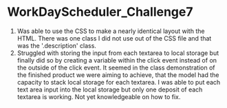 # WorkDayScheduler_Challenge7
1. Was able to use the CSS to make a nearly identical layout with the HTML. There was one class I did not use out of the CSS file and that was the '.description' class.
2. Struggled with storing the input from each textarea to local storage but finally did so by creating a variable within the click event instead of on the outside of the click event. It seemed in the class demonstration of the finished product we were aiming to achieve, that the model had the capacity to stack local storage for each textarea. I was able to put each text area input into the local storage but only one deposit of each textarea is working. Not yet knowledgeable on how to fix.
